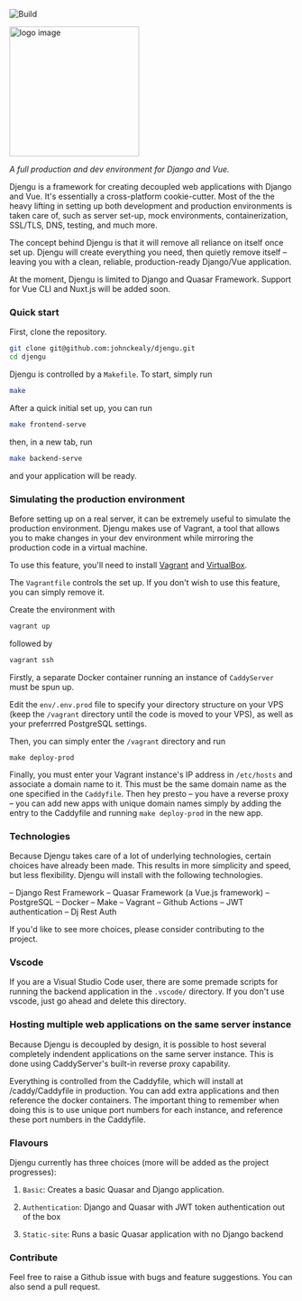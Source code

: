 
![Build](https://github.com/johnckealy/djengu/actions/workflows/build.yml/badge.svg)

<img src="https://raw.githubusercontent.com/johnckealy/djengu/main/frontend/src/assets/djengu-logo.svg"
     alt="logo image" width="230" />

<em> A full production and dev environment for Django and Vue. </em>

Djengu is a framework for creating decoupled web applications with Django and Vue.
It's essentially a cross-platform cookie-cutter. Most of the the heavy lifting in
setting up both development and production environments is taken care of, such as
server set-up, mock environments, containerization, SSL/TLS, DNS, testing, and much more.

The concept behind Djengu is that it will remove all reliance on itself once set up.
Djengu will create everything you need, then quietly remove itself –
leaving you with a clean, reliable, production-ready Django/Vue application.

At the moment, Djengu is limited to Django and Quasar Framework. Support for
Vue CLI and Nuxt.js will be added soon.

### Quick start

First, clone the repository.
```bash
git clone git@github.com:johnckealy/djengu.git
cd djengu
```

Djengu is controlled by a `Makefile`. To start, simply run

```bash
make
```

After a quick initial set up, you can run
```bash
make frontend-serve
```
then, in a new tab, run
```bash
make backend-serve
```
and your application will be ready.


### Simulating the production environment

Before setting up on a real server, it can be extremely useful to simulate
the production environment. Djengu makes use of Vagrant, a tool that allows you to make
changes in your dev environment while mirroring the production code in a virtual machine.

To use this feature, you'll need to install [Vagrant](https://www.vagrantup.com/downloads)
and [VirtualBox](https://www.virtualbox.org/wiki/Downloads).

The `Vagrantfile` controls the set up. If you don't wish to use this feature, you can
simply remove it.

Create the environment with
```bash
vagrant up
```
followed by
```bash
vagrant ssh
```

Firstly,
a separate Docker container running an instance of `CaddyServer` must be spun up.

Edit the `env/.env.prod` file to specify your directory structure on your VPS (keep the `/vagrant`
directory until the code is moved to your VPS), as well as your preferrred PostgreSQL settings.

Then, you can simply enter the `/vagrant` directory and run

```
make deploy-prod
```

Finally, you must enter your Vagrant instance's IP address in `/etc/hosts` and associate a
domain name to it. This must be the same domain name as the one specified in the `Caddyfile`.
Then hey presto – you have a reverse proxy – you can add new apps with unique domain names simply
by adding the entry to the Caddyfile and running `make deploy-prod` in the new app.

### Technologies

Because Djengu takes care of a lot of underlying technologies, certain
choices have already been made. This results in more simplicity and
speed, but less flexibility. Djengu will install with the
following technologies.

– Django Rest Framework
– Quasar Framework (a Vue.js framework)
– PostgreSQL
– Docker
– Make
– Vagrant
– Github Actions
– JWT authentication
– Dj Rest Auth


If you'd like to see more choices, please consider contributing to the
project.

### Vscode

If you are a Visual Studio Code user, there are some premade scripts
for running the backend application in the `.vscode/` directory. If you don't
use vscode, just go ahead and delete this directory.

### Hosting multiple web applications on the same server instance

Because Djengu is decoupled by design, it is possible to host
several completely indendent applications on the same server
instance. This is done using CaddyServer's built-in reverse
proxy capability.

Everything is controlled from the Caddyfile, which will
install at /caddy/Caddyfile in production. You can add
extra applications and then reference the docker containers.
The important thing to remember when doing this is to use
unique port numbers for each instance, and reference these
port numbers in the Caddyfile. 

### Flavours

Djengu currently has three choices (more will be added as the project progresses):

1) `Basic`: Creates a basic Quasar and Django application.

2) `Authentication`: Django and Quasar with JWT token authentication out of the box

3) `Static-site`: Runs a basic Quasar application with no Django backend

### Contribute

Feel free to raise a Github issue with bugs and feature suggestions. You
can also send a pull request.

